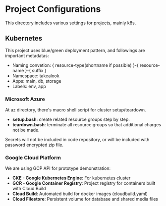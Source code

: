# Project Configurations
This directory includes various settings for projects, mainly k8s.

## Kubernetes
This project uses blue/green deployment pattern, and followings are important metadatas:

* Naming convetion: { resource-type(shortname if possible) }-{ resource-name }-{ suffix }
* Namespace: takealook
* Apps: main, db, storage
* Labels: env, app

### Microsoft Azure
At az directory, there's macro shell script for cluster setup/teardown.

* <b>setup.bash</b>: create related resource groups step by step.
* <b>teardown.bash</b>: terminate all resource groups so that additional charges not be made.

Secrets will not be included in code repository, or will be included with password encrypted zip file.

### Google Cloud Platform
We are using GCP API for prototype demonstration:

* <b>GKE - Google Kubernetes Engine</b>: For kubernetes cluster
* <b>GCR - Google Container Registry</b>: Project registry for containers built with Cloud Build
* <b>Cloud Build</b>: Automated build for docker images (cloudbuild.yaml)
* <b>Cloud Filestore</b>: Persistent volume for database and shared media files

